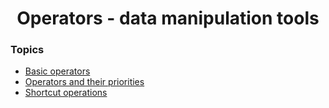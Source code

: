 <h1 align="center">Operators - data manipulation tools</h1>

### Topics

- [Basic operators](https://github.com/algorodev/python-essentials-cisco-certification/tree/main/operators/basic-operators)
- [Operators and their priorities](https://github.com/algorodev/python-essentials-cisco-certification/tree/main/operators/priorities)
- [Shortcut operations](https://github.com/algorodev/python-essentials-cisco-certification/tree/main/operators/shortcut-operations)
